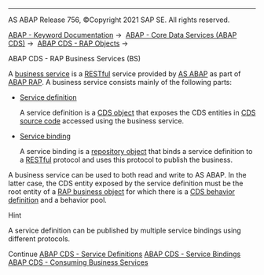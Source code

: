   

* * *

AS ABAP Release 756, ©Copyright 2021 SAP SE. All rights reserved.

[ABAP - Keyword Documentation](javascript:call_link\('abenabap.htm'\)) →  [ABAP - Core Data Services (ABAP CDS)](javascript:call_link\('abencds.htm'\)) →  [ABAP CDS - RAP Objects](javascript:call_link\('abencds_rap_objects.htm'\)) → 

ABAP CDS - RAP Business Services (BS)

A [business service](javascript:call_link\('abenbusiness_service_glosry.htm'\) "Glossary Entry") is a [RESTful](javascript:call_link\('abenrestful_glosry.htm'\) "Glossary Entry") service provided by [AS ABAP](javascript:call_link\('abenas_abap_glosry.htm'\) "Glossary Entry") as part of [ABAP RAP](javascript:call_link\('abenabap_rap_glosry.htm'\) "Glossary Entry"). A business service consists mainly of the following parts:

-   [Service definition](javascript:call_link\('abencds_service_definitions.htm'\))
    
    A service definition is a [CDS object](javascript:call_link\('abencds_object_glosry.htm'\) "Glossary Entry") that exposes the CDS entities in [CDS source code](javascript:call_link\('abencds_source_code_glosry.htm'\) "Glossary Entry") accessed using the business service.
    
-   [Service binding](javascript:call_link\('abencds_service_bindings.htm'\))
    
    A service binding is a [repository object](javascript:call_link\('abenrepository_object_glosry.htm'\) "Glossary Entry") that binds a service definition to a [RESTful](javascript:call_link\('abenrestful_glosry.htm'\) "Glossary Entry") protocol and uses this protocol to publish the business.
    

A business service can be used to both read and write to AS ABAP. In the latter case, the CDS entity exposed by the service definition must be the root entity of a [RAP business object](javascript:call_link\('abenrap_bo_glosry.htm'\) "Glossary Entry") for which there is a [CDS behavior definition](javascript:call_link\('abencds_behavior_definition_glosry.htm'\) "Glossary Entry") and a behavior pool.

Hint

A service definition can be published by multiple service bindings using different protocols.

Continue
[ABAP CDS - Service Definitions](javascript:call_link\('abencds_service_definitions.htm'\))
[ABAP CDS - Service Bindings](javascript:call_link\('abencds_service_bindings.htm'\))
[ABAP CDS - Consuming Business Services](javascript:call_link\('abenservice_bindings_abexas.htm'\))